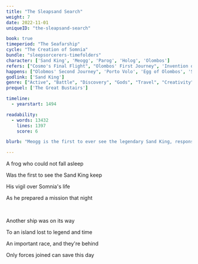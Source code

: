 ```yaml
---
title: "The Sleapsand Search"
weight: 7
date: 2022-11-01
uniqueID: "the-sleapsand-search"

book: true
timeperiod: "The Seafarship"
cycle: "The Creation of Somnia"
bundle: "sleepsorcerers-timefolders"
character: ['Sand King', 'Meogg', 'Parog', 'Holog', 'Olombos']
refers: ["Cosmo's Final Flight", "Olombos' First Journey", 'Invention of Sleep', 'Protobirds', 'Dodo', 'Apra', 'Apire', 'Gosti', 'Egg Cave', "Soul of Cosmo", 'Law of First Landing', 'Arrival of Seafarers', 'Faraway Islands', 'Sigriplant', 'Cristaltirans']
happens: ["Olobmos' Second Journey", 'Porto Volo', 'Egg of Olombos', 'Soulprotectors']
godlink: ['Sand King']
genre: ["Active", "Battle", "Discovery", "Gods", "Travel", "Creativity", "Sad", "Growth", "Biology", "History"]
prequel: ['The Great Bustairs']

timeline:
  - yearstart: 1494

readability:
  - words: 13432
    lines: 1397
    score: 6

blurb: "Meogg is the first to ever see the legendary Sand King, responsible for Sleep. He explains that others are sailing towards the same island as them, but with less noble intentions. Only one thing remains: pull out all the stops to win this race together."

---
```


A frog who could not fall asleep

Was the first to see the Sand King keep

His vigil over Somnia's life

As he prepared a mission that night

&nbsp;

Another ship was on its way

To an island lost to legend and time

An important race, and they're behind

Only forces joined can save this day